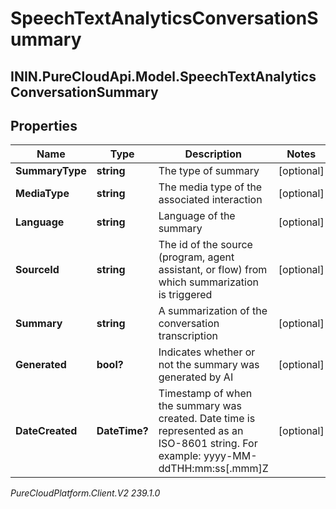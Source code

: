 # SpeechTextAnalyticsConversationSummary

## ININ.PureCloudApi.Model.SpeechTextAnalyticsConversationSummary

## Properties

|Name | Type | Description | Notes|
|------------ | ------------- | ------------- | -------------|
| **SummaryType** | **string** | The type of summary | [optional] |
| **MediaType** | **string** | The media type of the associated interaction | [optional] |
| **Language** | **string** | Language of the summary | [optional] |
| **SourceId** | **string** | The id of the source (program, agent assistant, or flow) from which summarization is triggered | [optional] |
| **Summary** | **string** | A summarization of the conversation transcription | [optional] |
| **Generated** | **bool?** | Indicates whether or not the summary was generated by AI | [optional] |
| **DateCreated** | **DateTime?** | Timestamp of when the summary was created. Date time is represented as an ISO-8601 string. For example: yyyy-MM-ddTHH:mm:ss[.mmm]Z | [optional] |



_PureCloudPlatform.Client.V2 239.1.0_
